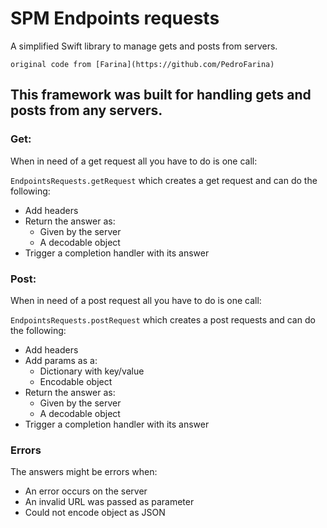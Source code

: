 # SPM Endpoints requests
A simplified Swift library to manage gets and posts from servers.
```
original code from [Farina](https://github.com/PedroFarina)
```
## This framework was built for handling gets and posts from any servers.

### Get:
When in need of a get request all you have to do is one call:

`EndpointsRequests.getRequest` which creates a get request and can do the following:
* Add headers
* Return the answer as:
    * Given by the server
    * A decodable object
* Trigger a completion handler with its answer

### Post:
When in need of a post request all you have to do is one call:

`EndpointsRequests.postRequest` which creates a post requests and can do the following:
* Add headers
* Add params as a:
    * Dictionary with key/value
    * Encodable object
* Return the answer as:
    * Given by the server
    * A decodable object
* Trigger a completion handler with its answer

### Errors
The answers might be errors when:
* An error occurs on the server
* An invalid URL was passed as parameter
* Could not encode object as JSON
